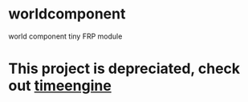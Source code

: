 # worldcomponent
world component tiny FRP module


# This project is depreciated, check out [timeengine](https://github.com/kenokabe/timeengine)

